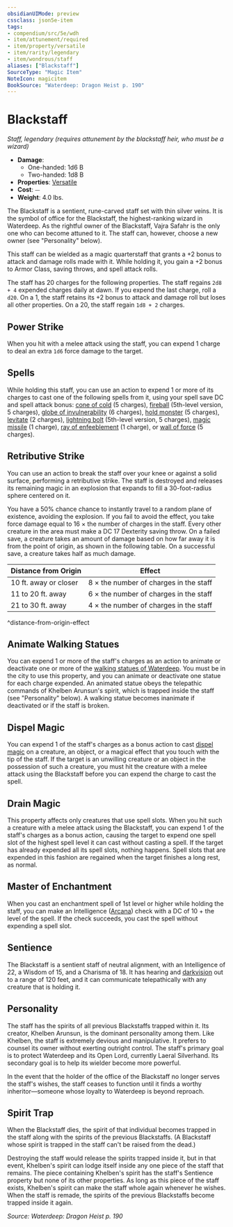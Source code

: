 ```yaml
---
obsidianUIMode: preview
cssclass: json5e-item
tags:
- compendium/src/5e/wdh
- item/attunement/required
- item/property/versatile
- item/rarity/legendary
- item/wondrous/staff
aliases: ["Blackstaff"]
SourceType: "Magic Item"
NoteIcon: magicitem
BookSource: "Waterdeep: Dragon Heist p. 190"
---
```

# Blackstaff
*Staff, legendary (requires attunement by the blackstaff heir, who must be a wizard)*  

- **Damage**:
  - One-handed: 1d6 B
  - Two-handed: 1d8 B
- **Properties**: [Versatile](/2-Mechanics/CLI/rules/item-properties.md#Versatile)
- **Cost**: ⏤
- **Weight**: 4.0 lbs.

The Blackstaff is a sentient, rune-carved staff set with thin silver veins. It is the symbol of office for the Blackstaff, the highest-ranking wizard in Waterdeep. As the rightful owner of the Blackstaff, Vajra Safahr is the only one who can become attuned to it. The staff can, however, choose a new owner (see "Personality" below).

This staff can be wielded as a magic quarterstaff that grants a +2 bonus to attack and damage rolls made with it. While holding it, you gain a +2 bonus to Armor Class, saving throws, and spell attack rolls.

The staff has 20 charges for the following properties. The staff regains `2d8 + 4` expended charges daily at dawn. If you expend the last charge, roll a `d20`. On a 1, the staff retains its +2 bonus to attack and damage roll but loses all other properties. On a 20, the staff regain `1d8 + 2` charges.

## Power Strike

When you hit with a melee attack using the staff, you can expend 1 charge to deal an extra `1d6` force damage to the target.

## Spells

While holding this staff, you can use an action to expend 1 or more of its charges to cast one of the following spells from it, using your spell save DC and spell attack bonus: [cone of cold](/2-Mechanics/CLI/spells/cone-of-cold.md) (5 charges), [fireball](/2-Mechanics/CLI/spells/fireball.md) (5th-level version, 5 charges), [globe of invulnerability](/2-Mechanics/CLI/spells/globe-of-invulnerability.md) (6 charges), [hold monster](/2-Mechanics/CLI/spells/hold-monster.md) (5 charges), [levitate](/2-Mechanics/CLI/spells/levitate.md) (2 charges), [lightning bolt](/2-Mechanics/CLI/spells/lightning-bolt.md) (5th-level version, 5 charges), [magic missile](/2-Mechanics/CLI/spells/magic-missile.md) (1 charge), [ray of enfeeblement](/2-Mechanics/CLI/spells/ray-of-enfeeblement.md) (1 charge), or [wall of force](/2-Mechanics/CLI/spells/wall-of-force.md) (5 charges).

## Retributive Strike

You can use an action to break the staff over your knee or against a solid surface, performing a retributive strike. The staff is destroyed and releases its remaining magic in an explosion that expands to fill a 30-foot-radius sphere centered on it.

You have a 50% chance chance to instantly travel to a random plane of existence, avoiding the explosion. If you fail to avoid the effect, you take force damage equal to 16 × the number of charges in the staff. Every other creature in the area must make a DC 17 Dexterity saving throw. On a failed save, a creature takes an amount of damage based on how far away it is from the point of origin, as shown in the following table. On a successful save, a creature takes half as much damage.

| Distance from Origin | Effect |
|----------------------|--------|
| 10 ft. away or closer | 8 × the number of charges in the staff |
| 11 to 20 ft. away | 6 × the number of charges in the staff |
| 21 to 30 ft. away | 4 × the number of charges in the staff |
^distance-from-origin-effect

## Animate Walking Statues

You can expend 1 or more of the staff's charges as an action to animate or deactivate one or more of the [walking statues of Waterdeep](/2-Mechanics/CLI/bestiary/construct/walking-statue-of-waterdeep-wdh.md). You must be in the city to use this property, and you can animate or deactivate one statue for each charge expended. An animated statue obeys the telepathic commands of Khelben Arunsun's spirit, which is trapped inside the staff (see "Personality" below). A walking statue becomes inanimate if deactivated or if the staff is broken.

## Dispel Magic

You can expend 1 of the staff's charges as a bonus action to cast [dispel magic](/2-Mechanics/CLI/spells/dispel-magic.md) on a creature, an object, or a magical effect that you touch with the tip of the staff. If the target is an unwilling creature or an object in the possession of such a creature, you must hit the creature with a melee attack using the Blackstaff before you can expend the charge to cast the spell.

## Drain Magic

This property affects only creatures that use spell slots. When you hit such a creature with a melee attack using the Blackstaff, you can expend 1 of the staff's charges as a bonus action, causing the target to expend one spell slot of the highest spell level it can cast without casting a spell. If the target has already expended all its spell slots, nothing happens. Spell slots that are expended in this fashion are regained when the target finishes a long rest, as normal.

## Master of Enchantment

When you cast an enchantment spell of 1st level or higher while holding the staff, you can make an Intelligence ([Arcana](/2-Mechanics/CLI/rules/skills.md#Arcana)) check with a DC of 10 + the level of the spell. If the check succeeds, you cast the spell without expending a spell slot.

## Sentience

The Blackstaff is a sentient staff of neutral alignment, with an Intelligence of 22, a Wisdom of 15, and a Charisma of 18. It has hearing and [darkvision](/2-Mechanics/CLI/rules/senses.md#darkvision) out to a range of 120 feet, and it can communicate telepathically with any creature that is holding it.

## Personality

The staff has the spirits of all previous Blackstaffs trapped within it. Its creator, Khelben Arunsun, is the dominant personality among them. Like Khelben, the staff is extremely devious and manipulative. It prefers to counsel its owner without exerting outright control. The staff's primary goal is to protect Waterdeep and its Open Lord, currently Laeral Silverhand. Its secondary goal is to help its wielder become more powerful.

In the event that the holder of the office of the Blackstaff no longer serves the staff's wishes, the staff ceases to function until it finds a worthy inheritor—someone whose loyalty to Waterdeep is beyond reproach.

## Spirit Trap

When the Blackstaff dies, the spirit of that individual becomes trapped in the staff along with the spirits of the previous Blackstaffs. (A Blackstaff whose spirit is trapped in the staff can't be raised from the dead.)

Destroying the staff would release the spirits trapped inside it, but in that event, Khelben's spirit can lodge itself inside any one piece of the staff that remains. The piece containing Khelben's spirit has the staff's Sentience property but none of its other properties. As long as this piece of the staff exists, Khelben's spirit can make the staff whole again whenever he wishes. When the staff is remade, the spirits of the previous Blackstaffs become trapped inside it again.

*Source: Waterdeep: Dragon Heist p. 190*